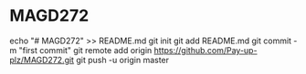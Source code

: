 # MAGD272
echo "# MAGD272" >> README.md
git init
git add README.md
git commit -m "first commit"
git remote add origin https://github.com/Pay-up-plz/MAGD272.git
git push -u origin master

